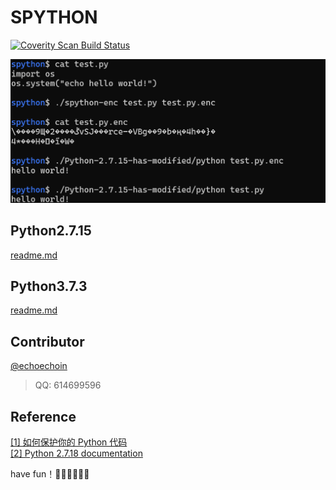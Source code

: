 # SPYTHON
<a href="https://scan.coverity.com/projects/echoechoin-spython">
  <img alt="Coverity Scan Build Status"
       src="https://scan.coverity.com/projects/24356/badge.svg"/>
</a>

![alt](./src/demo.png)

## Python2.7.15

[readme.md](./spython-2.7.15/readme.md)

## Python3.7.3

[readme.md](./spython-3.7.3/readme.md)

## Contributor

[@echoechoin](https://github.com/echoechoin)   
> QQ: 614699596

## Reference

[[1] 如何保护你的 Python 代码](https://zhuanlan.zhihu.com/p/54296517)  
[[2] Python 2.7.18 documentation](https://docs.python.org/2.7/)

have fun！🤣🤣🤣🤣🤣🤣
